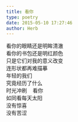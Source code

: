 ```yaml
---  
title: 看你  
type: poetry  
date: 2015-05-10 17:27:46  
author: Herb    
---  
```

看你的眼睛还是明眸清澈  
看你的书包还是明红颜色  
只是它们对我的意义改变  
连形状都再难描摹  
年轻的我们  
究竟经历了什么  
时光冲刷    看你  
如同看每天太阳  
没有惊喜  
没有苦涩